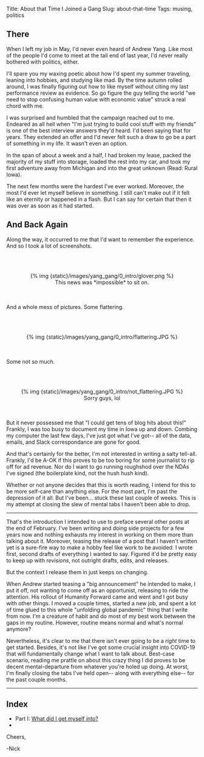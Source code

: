 Title: About that Time I Joined a Gang
Slug: about-that-time
Tags: musing, politics

## There

<!-- PELICAN_BEGIN_SUMMARY -->

When I left my job in May, I'd never even heard of Andrew Yang. Like most of the people I'd come to meet at the tail end of last year, I'd never really bothered with politics, either.

I'll spare you my waxing poetic about how I'd spent my summer traveling, leaning into hobbies, and studying like mad. By the time autumn rolled around, I was finally figuring out how to like myself without citing my last performance review as evidence. So go figure the guy telling the world "we need to stop confusing human value with economic value" struck a real chord with me.

I was surprised and humbled that the campaign reached out to me. Endeared as all hell when "I'm just trying to build cool stuff with my friends" is one of the best interview answers they'd heard. I'd been saying that for years. They extended an offer and I'd never felt such a draw to go be a part of something in my life. It wasn't even an option.

In the span of about a week and a half, I had broken my lease, packed the majority of my stuff into storage, loaded the rest into my car, and took my first adventure away from Michigan and into the great unknown (Read: Rural Iowa).

The next few months were the hardest I've ever worked. Moreover, the most I'd ever let myself believe in something. I still can't make out if it felt like an eternity or happened in a flash. But I can say for certain that then it was over as soon as it had started.

<!-- PELICAN_END_SUMMARY -->

## And Back Again

Along the way, it occurred to me that I'd want to remember the experience. And so I took a lot of screenshots.

<br></br>
<center>{% img {static}/images/yang_gang/0_intro/glover.png %}</center>
<center>This news was *impossible* to sit on.</center>
<br></br>

And a whole mess of pictures. Some flattering.

<br></br>
<center>{% img {static}/images/yang_gang/0_intro/flattering.JPG %}</center>
<br></br>

Some not so much.

<br></br>
<center>{% img {static}/images/yang_gang/0_intro/not_flattering.JPG %}</center>
<center>Sorry guys, lol</center>
<br></br>

But it never possessed me that "I could get tens of blog hits about this!" Frankly, I was too busy to document my time in Iowa up and down. Combing my computer the last few days, I've just got what I've got-- all of the data, emails, and Slack correspondance are gone for good.

And that's certainly for the better, I'm not interested in writing a salty tell-all. Frankly, I'd be A-OK if this proves to be too boring for some journalist to rip off for ad revenue. Nor do I want to go running roughshod over the NDAs I've signed (the boilerplate kind, not the hush hush kind).

Whether or not anyone decides that this is worth reading, I intend for this to be more self-care than anything else. For the most part, I'm past the depression of it all. But I've been... stuck these last couple of weeks. This is my attempt at closing the slew of mental tabs I haven't been able to drop.

-----

That's the introduction I intended to use to preface several other posts at the end of February. I've been writing and doing side projects for a few years now and nothing exhausts my interest in working on them more than talking about it. Moreover, teasing the release of a post that I haven't written yet is a sure-fire way to make a hobby feel like work to be avoided. I wrote first, second drafts of everything I wanted to say. Figured it'd be pretty easy to keep up with *revisions*, not outright drafts, edits, and releases.    

But the context I release them in just keeps on changing.

When Andrew started teasing a "big announcement" he intended to make, I put it off, not wanting to come off as an opportunist, releasing to ride the attention. His rollout of Humanity Forward came and went and I got busy with other things. I moved a couple times, started a new job, and spent a lot of time glued to this whole "unfolding global pandemic" thing that I write from now. I'm a creature of habit and do most of my best work between the gaps in my routine. However, routine means normal and what's normal anymore?

Nevertheless, it's clear to me that there isn't ever going to be a *right* time to get started. Besides, it's not like I've got some crucial insight into COVID-19 that will fundamentally change what I want to talk about. Best-case scenario, reading me prattle on about this crazy thing I did proves to be decent mental-departure from whatever you're holed up doing. At worst, I'm finally closing the tabs I've held open-- along with everything else-- for the past couple months.

-------

## Index

* Part I: [What did I get myself into?](https://napsterinblue.github.io/blog/2020/03/29/to-iowa/index.html)
* 




Cheers,

-Nick

